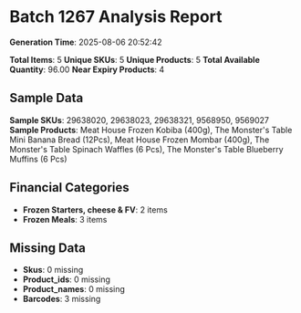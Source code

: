 # Batch 1267 Analysis Report

**Generation Time**: 2025-08-06 20:52:42

**Total Items**: 5
**Unique SKUs**: 5
**Unique Products**: 5
**Total Available Quantity**: 96.00
**Near Expiry Products**: 4

## Sample Data
**Sample SKUs**: 29638020, 29638023, 29638321, 9568950, 9569027
**Sample Products**: Meat House Frozen Kobiba (400g), The Monster's Table Mini Banana Bread (12Pcs), Meat House Frozen Mombar (400g), The Monster's Table Spinach Waffles (6 Pcs), The Monster's Table Blueberry Muffins (6 Pcs)

## Financial Categories
- **Frozen Starters, cheese & FV**: 2 items
- **Frozen Meals**: 3 items

## Missing Data
- **Skus**: 0 missing
- **Product_ids**: 0 missing
- **Product_names**: 0 missing
- **Barcodes**: 3 missing
